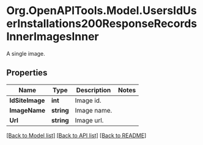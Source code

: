 # Org.OpenAPITools.Model.UsersIdUserInstallations200ResponseRecordsInnerImagesInner
A single image.

## Properties

Name | Type | Description | Notes
------------ | ------------- | ------------- | -------------
**IdSiteImage** | **int** | Image id. | 
**ImageName** | **string** | Image name. | 
**Url** | **string** | Image url. | 

[[Back to Model list]](../../README.md#documentation-for-models) [[Back to API list]](../../README.md#documentation-for-api-endpoints) [[Back to README]](../../README.md)

